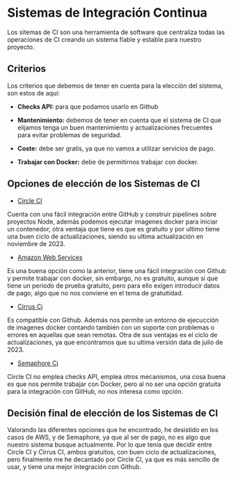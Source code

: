 # Sistemas de Integración Continua 

Los sitemas de CI son una herramienta de software que centraliza todas las operaciones de CI creando un sistema fiable y estable para nuestro proyecto.

## Criterios 

Los criterios que debemos de tener en cuenta para la elección del sistema, son estos de aquí:

- **Checks API:** para que podamos usarlo en Github

- **Mantenimiento:** debemos de tener en cuenta que el sistema de CI que elijamos tenga un buen mantenimiento y actualizaciones frecuentes para evitar problemas de seguridad.

- **Coste:** debe ser gratis, ya que no vamos a utilizar servicios de pago.

- **Trabajar con Docker:** debe de permitirnos trabajar con docker.

## Opciones de elección de los Sistemas de CI

 * [Circle CI](https://circleci.com/)

Cuenta con una fácil integración entre GitHub y construir pipelines sobre proyectos Node, además podemos ejecutar imagenes docker para iniciar un contenedor, otra ventaja que tiene es que es gratuito y por ultimo tiene una buen ciclo de actualizaciones, siendo su ultima actualización en noviembre de 2023.

 * [Amazon Web Services](https://aws.amazon.com/es/codepipeline/)

Es una buena opción como la anterior, tiene una fácil integración con Github y permite trabajar con docker, sin embargo, no es gratuito, aunque si que tiene un periodo de prueba gratuito, pero para ello exigen introducir datos de pago, algo que no nos conviene en el tema de gratuitidad.

 * [Cirrus Ci](https://cirrus-ci.org/)

Es compatible con Github. Además nos permite un entorno de ejecucción de imagenes docker contando también con un soporte con problemas o errores en aquellas que sean remotas. Otra de sus ventajas es el ciclo de actualizaciones, ya que encontramos que su ultima versión data de julio de 2023.

 * [Semaphore Ci](https://semaphoreci.com/)

Circle CI no emplea checks API, emplea otros mecanismos, una cosa buena es que nos permite trabajar con Docker, pero al no ser una opción gratuita para la integración con GitHub, no nos interesa como opción.

## Decisión final de elección de los Sistemas de CI

Valorando las diferentes opciones que he encontrado, he desistido en los casos de AWS, y de Semaphore, ya que al ser de pago, no es algo que nuestro sistema busque actualmente. Por lo que tenía que decidir entre Circle CI y Cirrus CI, ambos gratuitos, con buen ciclo de actualizaciones, pero finalmente me he decantado por Circle CI, ya que es más sencillo de usar, y tiene una mejor integración con Github.